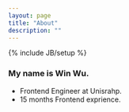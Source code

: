 ```yaml
---
layout: page
title: "About"
description: ""
---
```

{% include JB/setup %}


### My name is Win Wu.
* Frontend Engineer at Unisrahp.
* 15 months Frontend exprience.

